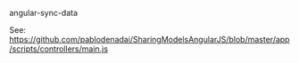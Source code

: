 angular-sync-data

See: https://github.com/pablodenadai/SharingModelsAngularJS/blob/master/app/scripts/controllers/main.js


